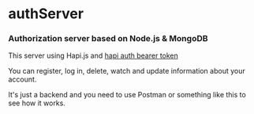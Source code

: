 # authServer

<h3>Authorization server based on Node.js & MongoDB</h3>
<p>This server using Hapi.js and <a href="https://github.com/johnbrett/hapi-auth-bearer-token">hapi auth bearer token</a></p>
<p>You can register, log in, delete, watch and update information about your account.</p>
<p>It's just a backend and you need to use Postman or something like this to see how it works.</p>
